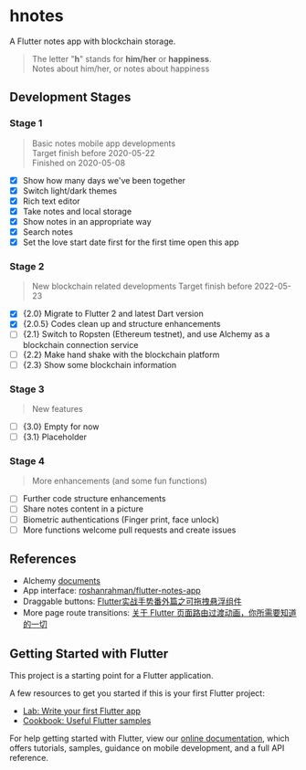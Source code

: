 # hnotes

A Flutter notes app with blockchain storage.
> The letter "**h**" stands for **him/her** or **happiness**.  
> Notes about him/her, or notes about happiness

## Development Stages

### Stage 1

> Basic notes mobile app developments  
> Target finish before 2020-05-22  
> Finished on 2020-05-08

- [x] Show how many days we've been together
- [x] Switch light/dark themes
- [x] Rich text editor
- [x] Take notes and local storage
- [x] Show notes in an appropriate way
- [x] Search notes
- [x] Set the love start date first for the first time open this app

### Stage 2

> New blockchain related developments
> Target finish before 2022-05-23

- [x] {2.0} Migrate to Flutter 2 and latest Dart version
- [x] {2.0.5} Codes clean up and structure enhancements
- [ ] {2.1} Switch to Ropsten (Ethereum testnet), and use Alchemy as a blockchain connection service
- [ ] {2.2} Make hand shake with the blockchain platform
- [ ] {2.3} Show some blockchain information

### Stage 3

> New features

- [ ] {3.0} Empty for now
- [ ] {3.1} Placeholder

### Stage 4

> More enhancements (and some fun functions)

- [ ] Further code structure enhancements
- [ ] Share notes content in a picture
- [ ] Biometric authentications (Finger print, face unlock)
- [ ] More functions welcome pull requests and create issues

## References
* Alchemy [documents](https://docs.alchemy.com/alchemy/)  
* App interface: [roshanrahman/flutter-notes-app](https://github.com/roshanrahman/flutter-notes-app)
* Draggable buttons: [Flutter实战手势番外篇之可拖拽悬浮组件](https://juejin.im/post/5e4b9c74f265da57127e3f63)
* More page route transitions: [关于 Flutter 页面路由过渡动画，你所需要知道的一切](https://juejin.im/post/5ceb6179f265da1bc23f55d0)

## Getting Started with Flutter

This project is a starting point for a Flutter application.

A few resources to get you started if this is your first Flutter project:

- [Lab: Write your first Flutter app](https://flutter.dev/docs/get-started/codelab)
- [Cookbook: Useful Flutter samples](https://flutter.dev/docs/cookbook)

For help getting started with Flutter, view our
[online documentation](https://flutter.dev/docs), which offers tutorials,
samples, guidance on mobile development, and a full API reference.
